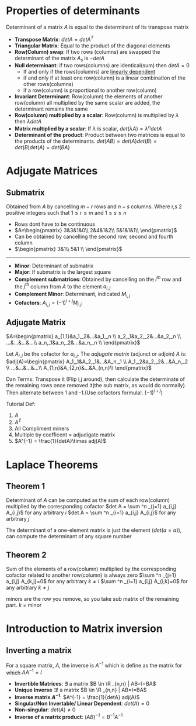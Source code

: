 # Properties of determinants
Determinant of a matrix $A$ is equal to the determinant of its transpose matrix

- **Transpose Matrix**: $detA = det A^T$
- **Triangular Matrix**: Equal to the product of the diagonal elements
- **Row(Column) swap**: If two rows (columns) are swapped the determinant of the matrix $A_s$ is $-detA$
- **Null determinant**: if two rows(columns) are identical(sum) then $detA=0$
	- If and only if the rows(columns) are [linearly dependent](../1043%20-%20Maths%202/22.02.09%20-%20Matrices-1.md#fundamental-property-of-linear-dependence)  
	- if and only if at least one row(column) is a linear combination of the other rows(columns)
	- if a row(column) is proportional to another row(column)
- **Invariant Determinant**: Row(column) the elements of another row(column) all multiplied by the same scalar are added, the determinant remains the same
- **Row(column) multiplied by a scalar**: Row(column) is multiplied by $\lambda$ then $\lambda detA$
- **Matrix multiplied by a scalar**: If $\lambda$ is scalar, $det(\lambda A) = \lambda ^n detA$
- **Determinant of the product**: Product between two matrices is equal to the products of the determinants. $det(AB) = det(A)det(B) = det(B)det(A) = det(BA)$

# Adjugate Matrices
## Submatrix
Obtained from $A$ by cancelling $m-r$ rows and $n-s$ columns. Where r,s 2 positive integers such that $1\le r \le m$ and $1\le s\le n$

- Rows dont have to be continuous
- $A=\begin{pmatrix} 3&3&1&0\\ 2&4&1&2\\ 5&1&1&1\\ \end{pmatrix}$
- Can be obtained by cancelling the second row, second and fourth column 
- $\begin{pmatrix} 3&1\\ 5&1 \\ \end{pmatrix}$

---
- **Minor**: Determinant of submatrix
- **Major**: If submatrix is the largest square
- **Complement submatrices**: Obtained by cancelling on the $i^{th}$ row and the $j^{th}$ column from $A$ to the element $a_{i,j}$
- **Complement Minor**: Determinant, indicated $M_{i,j}$
- **Cofactors**: $A_{i,j} = (-1)^{i+j}M_{i,j}$

## Adjugate Matrix
$A=\begin{pmatrix}
a_{1,1}&a_1,_2&...&a_1,_n \\
a_2,_1&a_2,_2&...&a_2,_n \\
...&...&...&...\\
a_n,_1&a_n,_2&...&a_n,_n \\
\end{pmatrix}$

Let $A_{i,j}$ be the cofactor for $a_{i,j}$. The *adjugate matrix* (adjunct or adjoin) $A$ is:
$adj(A)=\begin{pmatrix}
A_1,_1&A_2,_1&...&A_n,_1 \\
A_1,_2&a_2,_2&...&A_n,_2 \\
...&...&...&...\\
A_{1,n}&A_{2,n}&...&A_{n,n}\\
\end{pmatrix}$

Dan Terms: Transpose it  (Flip i,j around), then calculate the determinate of the remaining rows once removed it(the sub matrix, as would do normally). Then alternate between 1 and -1.(Use cofactors formula!. $(-1)^{i+j}$)

Tutorial Def:
1. $A$
2. $A^T$
3. All Compliment miners
4. Multiple by coefficent = adjudigate matrix
5. $A^{-1} = \frac{1}{detA}\times adj(A)$

# Laplace Theorems
## Theorem 1
Determinant of $A$ can be computed as the sum of each row(column) multiplied by the corresponding cofactor
$det A = \sum ^n _{j=1} a_{i,j} A_{i,j}$ for any arbitrary $i$ 
$det A = \sum ^n _{i=1} a_{i,j} A_{i,j}$ for any arbitrary $j$ 

The determinant of a one-element matrix is just the element $(det(a = a))$, can compute the determinant of any square number 

## Theorem 2
Sum of the elements of a row(column) multiplied by the corresponding cofactor related to another row(column) is always zero
$\sum ^n _{j=1} a_{i,j} A_{k,j}=0$ for any arbitrary $k\ne i$ 
$\sum ^n _{i=1} a_{i,j} A_{i,k}=0$ for any arbitrary $k\ne j$ 

minors are the row you remove, so you take sub matrix of the remaining part. $k$ = minor

# Introduction to Matrix inversion
## Inverting a matrix
For a square matrix, $A$, the inverse is $A^{-1}$ which is define as the matrix for which $AA^{-1}=I$
- **Invertible Matrices**: $\exists$ a matrix $B \in \R _{n,n} | AB=I=BA$
- **Unique Inverse** $\exists!$ a matrix $B \in \R _{n,n} | AB=I=BA$
- **Inverse matrix $A^{-1}$**: $A^{-1} = \frac{1}{detA} adj(A)$
- **Singular/Non Invertable/ Linear Dependent**: $det(A) =0$
- **Non-singular**: $det(A)\ne 0$
- **Inverse of a matrix product**: $(AB)^{-1}=B^{-1}A^{-1}$